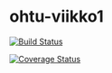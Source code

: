 # ohtu-viikko1
[![Build Status](https://travis-ci.org/ollivaan/ohtu-viikko1.svg?branch=master)](https://travis-ci.org/ollivaan/ohtu-viikko1)

[![Coverage Status](https://coveralls.io/repos/github/ollivaan/ohtu-viikko1/badge.svg?branch=master)](https://coveralls.io/github/ollivaan/ohtu-viikko1?branch=master)
